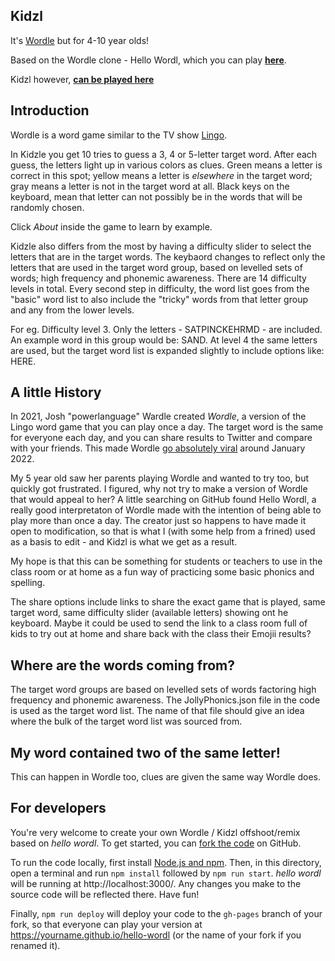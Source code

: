 ## Kidzl

It's [Wordle](https://www.powerlanguage.co.uk/wordle/) but for 4-10 year olds!

Based on the Wordle clone - Hello Wordl, which you can play [**here**](https://hellowordl.net/).

Kidzl however, [**can be played here**](https://zagatozee.github.io/Kidzl/)

## Introduction

Wordle is a word game similar to the TV show [Lingo](<https://en.wikipedia.org/wiki/Lingo_(British_game_show)>).

In Kidzle you get 10 tries to guess a 3, 4 or 5-letter target word. After each guess, the letters light up in various colors as clues. Green means a letter is correct in this spot; yellow means a letter is _elsewhere_ in the target word; gray means a letter is not in the target word at all. Black keys on the keyboard, mean that letter can not possibly be in the words that will be randomly chosen.

Click _About_ inside the game to learn by example.

Kidzle also differs from the most by having a difficulty slider to select the letters that are in the target words. 
The keybaord changes to reflect only the letters that are used in the target word group, based on levelled sets of words; high frequency and phonemic awareness.
There are 14 difficulty levels in total. Every second step in difficulty, the word list goes from the "basic" word list to also include the "tricky" words from that letter group and any from the lower levels.

For eg. Difficulty level 3.
Only the letters - SATPINCKEHRMD - are included. An example word in this group would be: SAND.
At level 4 the same letters are used, but the target word list is expanded slightly to include options like: HERE.

## A little History 
In 2021, Josh "powerlanguage" Wardle created _Wordle_, a version of the Lingo word game that you can play once a day. The target word is the same for everyone each day, and you can share results to Twitter and compare with your friends. This made Wordle [go absolutely viral](https://www.nytimes.com/2022/01/03/technology/wordle-word-game-creator.html) around January 2022.

My 5 year old saw her parents playing Wordle and wanted to try too, but quickly got frustrated.
I figured, why not try to make a version of Wordle that would appeal to her? A little searching on GitHub found Hello Wordl, a really good interpretaton of Wordle made with the intention of being able to play more than once a day. The creator just so happens to have made it open to modification, so that is what I (with some help from a frined) used as a basis to edit - and Kidzl is what we get as a result.

My hope is that this can be something for students or teachers to use in the class room or at home as a fun way of practicing some basic phonics and spelling.

The share options include links to share the exact game that is played, same target word, same difficulty slider (available letters) showing ont he keyboard. 
Maybe it could be used to send the link to a class room full of kids to try out at home and share back with the class their Emojii results?

## Where are the words coming from?

The target word groups are based on levelled sets of words factoring high frequency and phonemic awareness. 
The JollyPhonics.json file in the code is used as the target word list. The name of that file should give an idea where the bulk of the target word list was sourced from.

## My word contained two of the same letter!

This can happen in Wordle too, clues are given the same way Wordle does.




## For developers

You're very welcome to create your own Wordle / Kidzl offshoot/remix based on _hello wordl_. To get started, you can [fork the code](https://docs.github.com/en/get-started/quickstart/fork-a-repo) on GitHub.

To run the code locally, first install [Node.js and npm](https://docs.npmjs.com/downloading-and-installing-node-js-and-npm#using-a-node-version-manager-to-install-nodejs-and-npm). Then, in this directory, open a terminal and run `npm install` followed by `npm run start`. _hello wordl_ will be running at http://localhost:3000/. Any changes you make to the source code will be reflected there. Have fun!

Finally, `npm run deploy` will deploy your code to the `gh-pages` branch of your fork, so that everyone can play your version at https://yourname.github.io/hello-wordl (or the name of your fork if you renamed it). 
